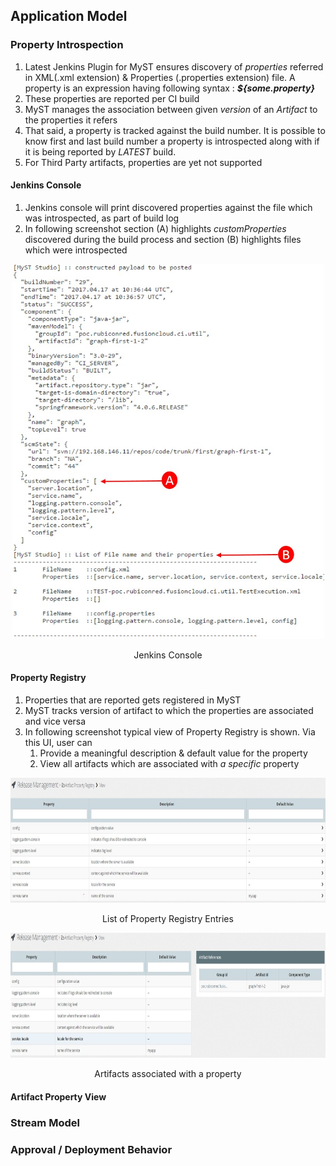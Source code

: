## Application Model

### Property Introspection

1. Latest Jenkins Plugin for MyST ensures discovery of *properties* referred in XML(.xml extension) & Properties (.properties extension) file. A property is an expression having following syntax : ***${some.property}***
2. These properties are reported per CI build
3. MyST manages the association between given *version* of an *Artifact* to the properties it refers
4. That said, a property is tracked against the build number. It is possible to know first and last build number a property is introspected along with if it is being reported by *LATEST* build. 
5. For Third Party artifacts, properties are yet not supported

#### Jenkins Console

1. Jenkins console will print discovered properties against the file which was introspected, as part of build log
2. In following screenshot section (A) highlights *customProperties* discovered during the build process and section (B) highlights files which were introspected 
<p align="center">
  <img src="https://github.com/soumyakbhattacharyya/application-model-featureset/blob/master/jenkins-console.jpg" width="500" height="600"/>
  <p align="center">Jenkins Console</p>
</p>  


#### Property Registry

1. Properties that are reported gets registered in MyST
2. MyST tracks version of artifact to which the properties are associated and vice versa
3. In following screenshot typical view of Property Registry is shown. Via this UI, user can
	1. Provide a meaningful description & default value for the property
	2. View all artifacts which are associated with *a specific* property 
<p align="center">
  <img src="https://github.com/soumyakbhattacharyya/application-model-featureset/blob/master/property-registry-list-view.jpg" width="800" height="200"/>
  <p align="center">List of Property Registry Entries</p>
</p>
<p align="center">
  <img src="https://github.com/soumyakbhattacharyya/application-model-featureset/blob/master/property-registry-artifact-view.jpg" width="800" height="200"/>
  <p align="center">Artifacts associated with a property</p>
</p>


	

#### Artifact Property View

### Stream Model

### Approval / Deployment Behavior
